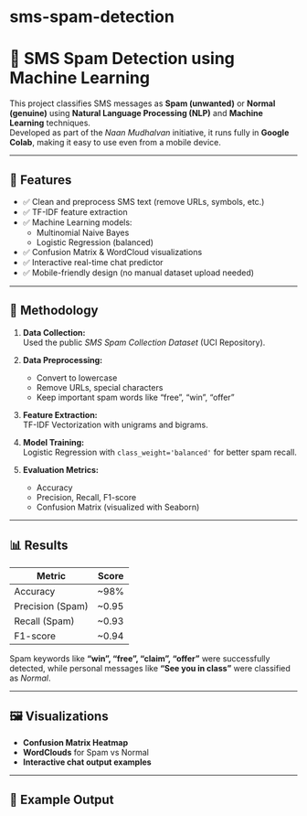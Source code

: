 # sms-spam-detection
# 📱 SMS Spam Detection using Machine Learning

This project classifies SMS messages as **Spam (unwanted)** or **Normal (genuine)** using **Natural Language Processing (NLP)** and **Machine Learning** techniques.  
Developed as part of the *Naan Mudhalvan* initiative, it runs fully in **Google Colab**, making it easy to use even from a mobile device.

---

## 🚀 Features
- ✅ Clean and preprocess SMS text (remove URLs, symbols, etc.)
- ✅ TF-IDF feature extraction
- ✅ Machine Learning models:
  - Multinomial Naive Bayes
  - Logistic Regression (balanced)
- ✅ Confusion Matrix & WordCloud visualizations
- ✅ Interactive real-time chat predictor
- ✅ Mobile-friendly design (no manual dataset upload needed)

---

## 🧠 Methodology

1. **Data Collection:**  
   Used the public *SMS Spam Collection Dataset* (UCI Repository).

2. **Data Preprocessing:**  
   - Convert to lowercase  
   - Remove URLs, special characters  
   - Keep important spam words like “free”, “win”, “offer”

3. **Feature Extraction:**  
   TF-IDF Vectorization with unigrams and bigrams.

4. **Model Training:**  
   Logistic Regression with `class_weight='balanced'` for better spam recall.

5. **Evaluation Metrics:**  
   - Accuracy  
   - Precision, Recall, F1-score  
   - Confusion Matrix (visualized with Seaborn)

---

## 📊 Results
| Metric | Score |
|--------|--------|
| Accuracy | ~98% |
| Precision (Spam) | ~0.95 |
| Recall (Spam) | ~0.93 |
| F1-score | ~0.94 |

Spam keywords like **“win”, “free”, “claim”, “offer”** were successfully detected, while personal messages like **“See you in class”** were classified as *Normal*.

---

## 🖼️ Visualizations
- **Confusion Matrix Heatmap**  
- **WordClouds** for Spam vs Normal  
- **Interactive chat output examples**

---

## 💬 Example Output
